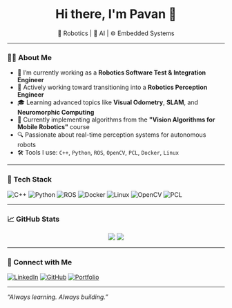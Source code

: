 <h1 align="center">Hi there, I'm Pavan 👋</h1>

<p align="center">
  🚀 Robotics | 🧠 AI | ⚙️ Embedded Systems
</p>

---

### 👨‍💻 About Me

- 🔭 I’m currently working as a **Robotics Software Test & Integration Engineer**
- 🎯 Actively working toward transitioning into a **Robotics Perception Engineer**
- 🎓 Learning advanced topics like **Visual Odometry**, **SLAM**, and **Neuromorphic Computing**
- 🌱 Currently implementing algorithms from the **"Vision Algorithms for Mobile Robotics"** course
- 🔍 Passionate about real-time perception systems for autonomous robots
- 🛠️ Tools I use: `C++`, `Python`, `ROS`, `OpenCV`, `PCL`, `Docker`, `Linux`

---

### 🧰 Tech Stack

<!-- Icons from https://simpleicons.org/ -->

![C++](https://img.shields.io/badge/C++-00599C?style=flat-square&logo=c%2B%2B&logoColor=white)
![Python](https://img.shields.io/badge/Python-3776AB?style=flat-square&logo=python&logoColor=white)
![ROS](https://img.shields.io/badge/ROS-22314E?style=flat-square&logo=ros&logoColor=white)
![Docker](https://img.shields.io/badge/Docker-2496ED?style=flat-square&logo=docker&logoColor=white)
![Linux](https://img.shields.io/badge/Linux-FCC624?style=flat-square&logo=linux&logoColor=black)
![OpenCV](https://img.shields.io/badge/OpenCV-5C3EE8?style=flat-square&logo=opencv&logoColor=white)
![PCL](https://img.shields.io/badge/PCL-3776AB?style=flat-square)

---

### 📈 GitHub Stats

<p align="center">
  <img src="https://github-readme-stats.vercel.app/api?username=YourUsername&show_icons=true&theme=github_dark&hide_border=true" />
  <img src="https://github-readme-stats.vercel.app/api/top-langs/?username=YourUsername&layout=compact&theme=github_dark&hide_border=true" />
</p>

---

### 🔗 Connect with Me

[![LinkedIn](https://img.shields.io/badge/LinkedIn-blue?style=flat-square&logo=linkedin&logoColor=white)](https://linkedin.com/in/yourprofile)
[![GitHub](https://img.shields.io/badge/GitHub-100000?style=flat-square&logo=github&logoColor=white)](https://github.com/YourUsername)
[![Portfolio](https://img.shields.io/badge/Portfolio-000?style=flat-square&logo=vercel&logoColor=white)](https://yourwebsite.com)

---

_“Always learning. Always building.”_
